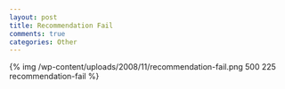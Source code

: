 ```yaml
--- 
layout: post
title: Recommendation Fail
comments: true
categories: Other
---
```

{% img /wp-content/uploads/2008/11/recommendation-fail.png 500 225 recommendation-fail %} 
